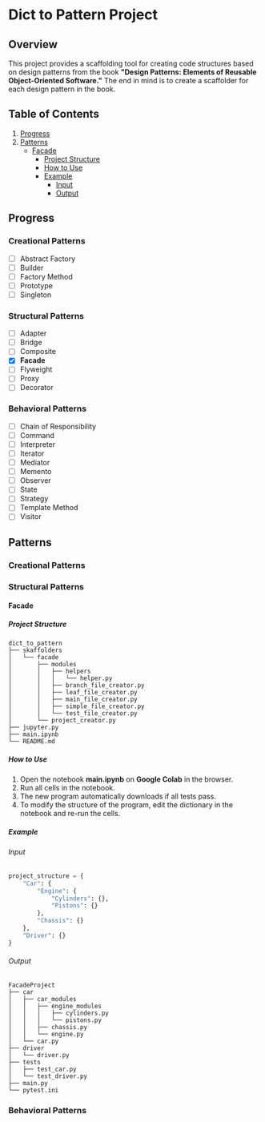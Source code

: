 # Dict to Pattern Project

## Overview
This project provides a scaffolding tool for creating code structures based on design patterns from the book **"Design Patterns: Elements of Reusable Object-Oriented Software."** The end in mind is to create a scaffolder for each design pattern in the book.

## Table of Contents
1. [Progress](#progress)
2. [Patterns](#patterns)
   - [Facade](#facade)
     - [Project Structure](#project-structure)
     - [How to Use](#how-to-use)
     - [Example](#example)
       - [Input](#input)
       - [Output](#output)

## Progress

### Creational Patterns
- [ ] Abstract Factory
- [ ] Builder
- [ ] Factory Method
- [ ] Prototype
- [ ] Singleton

### Structural Patterns
- [ ] Adapter
- [ ] Bridge
- [ ] Composite
- [x] **Facade**
- [ ] Flyweight
- [ ] Proxy
- [ ] Decorator

### Behavioral Patterns
- [ ] Chain of Responsibility
- [ ] Command
- [ ] Interpreter
- [ ] Iterator
- [ ] Mediator
- [ ] Memento
- [ ] Observer
- [ ] State
- [ ] Strategy
- [ ] Template Method
- [ ] Visitor

## Patterns

### Creational Patterns

### Structural Patterns

#### Facade

##### Project Structure
```
dict_to_pattern
├── skaffolders
│   └── facade
│       ├── modules
│       │   ├── helpers
│       │   │   └── helper.py
│       │   ├── branch_file_creator.py
│       │   ├── leaf_file_creator.py
│       │   ├── main_file_creator.py
│       │   ├── simple_file_creator.py
│       │   └── test_file_creator.py
│       └── project_creator.py
├── jupyter.py
├── main.ipynb
└── README.md
```

##### How to Use
1. Open the notebook **main.ipynb** on **Google Colab** in the browser.
2. Run all cells in the notebook.
3. The new program automatically downloads if all tests pass.
4. To modify the structure of the program, edit the dictionary in the notebook and re-run the cells.

##### Example

###### Input
```python
project_structure = {
    "Car": {
        "Engine": {
            "Cylinders": {},
            "Pistons": {}
        },
        "Chassis": {}
    },
    "Driver": {}
}
```

###### Output
```
FacadeProject
├── car
│   ├── car_modules
│   │   ├── engine_modules
│   │   │   ├── cylinders.py
│   │   │   └── pistons.py
│   │   ├── chassis.py
│   │   └── engine.py
│   └── car.py
├── driver
│   └── driver.py
├── tests
│   ├── test_car.py
│   └── test_driver.py
├── main.py
└── pytest.ini
```

### Behavioral Patterns

